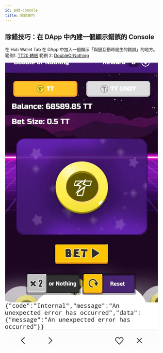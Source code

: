 ```yaml
---
id: add-console
title: 除錯技巧
---
```


## 除錯技巧：在 DApp 中內建一個顯示錯誤的 Console

在 Hub Wallet Tab 在 DApp 中加入一個顯示「與鏈互動時發生的錯誤」的地方。
範例1: [TT20 轉帳](https://github.com/thundercore/hubbit-field-support/blob/c69d3798f77fd07d8b3f0381b5a0dc78addd0691/src/index.js#L172)
範例 2: [DoubleOrNothing](https://github.com/thundercore/DoubleOrNothing/commit/8d5e755876f77f309937b31791ae246b4826566a#diff-1a2294bec8f8b96cd516ecd00ef9f3c8R135)

![console_debugging](assets/img/debugging/console_debugging.jpg)